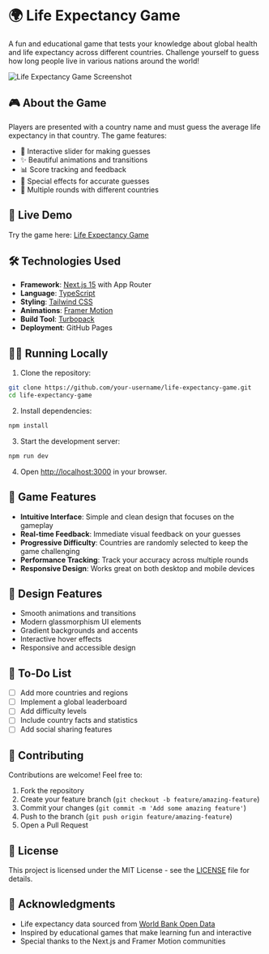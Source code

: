 # 🌍 Life Expectancy Game

A fun and educational game that tests your knowledge about global health and life expectancy across different countries. Challenge yourself to guess how long people live in various nations around the world!

![Life Expectancy Game Screenshot](public/game-screenshot.png)

## 🎮 About the Game

Players are presented with a country name and must guess the average life expectancy in that country. The game features:

- 🎯 Interactive slider for making guesses
- ✨ Beautiful animations and transitions
- 📊 Score tracking and feedback
- 🌟 Special effects for accurate guesses
- 🔄 Multiple rounds with different countries

## 🚀 Live Demo

Try the game here: [Life Expectancy Game](https://polka-dotcom.github.io/life-expectancy-game)

## 🛠️ Technologies Used

- **Framework**: [Next.js 15](https://nextjs.org/) with App Router
- **Language**: [TypeScript](https://www.typescriptlang.org/)
- **Styling**: [Tailwind CSS](https://tailwindcss.com/)
- **Animations**: [Framer Motion](https://www.framer.com/motion/)
- **Build Tool**: [Turbopack](https://turbo.build/pack)
- **Deployment**: GitHub Pages

## 🏃‍♂️ Running Locally

1. Clone the repository:
```bash
git clone https://github.com/your-username/life-expectancy-game.git
cd life-expectancy-game
```

2. Install dependencies:
```bash
npm install
```

3. Start the development server:
```bash
npm run dev
```

4. Open [http://localhost:3000](http://localhost:3000) in your browser.

## 🎯 Game Features

- **Intuitive Interface**: Simple and clean design that focuses on the gameplay
- **Real-time Feedback**: Immediate visual feedback on your guesses
- **Progressive Difficulty**: Countries are randomly selected to keep the game challenging
- **Performance Tracking**: Track your accuracy across multiple rounds
- **Responsive Design**: Works great on both desktop and mobile devices

## 🎨 Design Features

- Smooth animations and transitions
- Modern glassmorphism UI elements
- Gradient backgrounds and accents
- Interactive hover effects
- Responsive and accessible design

## 📝 To-Do List

- [ ] Add more countries and regions
- [ ] Implement a global leaderboard
- [ ] Add difficulty levels
- [ ] Include country facts and statistics
- [ ] Add social sharing features

## 🤝 Contributing

Contributions are welcome! Feel free to:
1. Fork the repository
2. Create your feature branch (`git checkout -b feature/amazing-feature`)
3. Commit your changes (`git commit -m 'Add some amazing feature'`)
4. Push to the branch (`git push origin feature/amazing-feature`)
5. Open a Pull Request

## 📄 License

This project is licensed under the MIT License - see the [LICENSE](LICENSE) file for details.

## 🙏 Acknowledgments

- Life expectancy data sourced from [World Bank Open Data](https://data.worldbank.org/)
- Inspired by educational games that make learning fun and interactive
- Special thanks to the Next.js and Framer Motion communities
